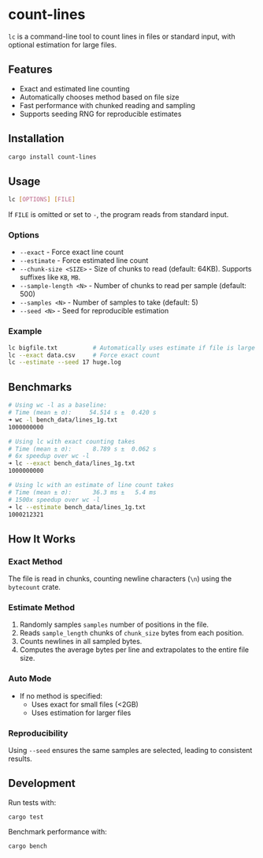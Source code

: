 # count-lines

`lc` is a command-line tool to count lines in files or standard
input, with optional estimation for large files.

## Features
- Exact and estimated line counting
- Automatically chooses method based on file size
- Fast performance with chunked reading and sampling
- Supports seeding RNG for reproducible estimates

## Installation

```sh
cargo install count-lines
```

## Usage
```sh
lc [OPTIONS] [FILE]
```

If `FILE` is omitted or set to `-`, the program reads from standard input.

### Options
- `--exact` - Force exact line count
- `--estimate` - Force estimated line count
- `--chunk-size <SIZE>` - Size of chunks to read (default: 64KB). Supports suffixes like `KB`, `MB`.
- `--sample-length <N>` - Number of chunks to read per sample (default: 500)
- `--samples <N>` - Number of samples to take (default: 5)
- `--seed <N>` - Seed for reproducible estimation

### Example
```sh
lc bigfile.txt          # Automatically uses estimate if file is large
lc --exact data.csv     # Force exact count
lc --estimate --seed 17 huge.log
```


## Benchmarks

```sh
# Using wc -l as a baseline:
# Time (mean ± σ):     54.514 s ±  0.420 s
➜ wc -l bench_data/lines_1g.txt
1000000000 

# Using lc with exact counting takes
# Time (mean ± σ):      8.789 s ±  0.062 s
# 6x speedup over wc -l
➜ lc --exact bench_data/lines_1g.txt
1000000000

# Using lc with an estimate of line count takes
# Time (mean ± σ):      36.3 ms ±   5.4 ms
# 1500x speedup over wc -l
➜ lc --estimate bench_data/lines_1g.txt
1000212321
```

## How It Works

### Exact Method
The file is read in chunks, counting newline characters (`\n`) using the `bytecount` crate.

### Estimate Method
1. Randomly samples `samples` number of positions in the file.
2. Reads `sample_length` chunks of `chunk_size` bytes from each position.
3. Counts newlines in all sampled bytes.
4. Computes the average bytes per line and extrapolates to the entire file size.

### Auto Mode
- If no method is specified:
  - Uses exact for small files (<2GB)
  - Uses estimation for larger files

### Reproducibility
Using `--seed` ensures the same samples are selected, leading to consistent results.

## Development
Run tests with:
```
cargo test
```
Benchmark performance with:
```
cargo bench
```
